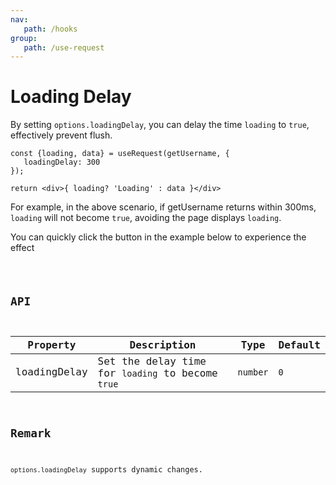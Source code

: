 ```yaml
---
nav:
   path: /hooks
group:
   path: /use-request
---
```


# Loading Delay

By setting `options.loadingDelay`, you can delay the time `loading` to  `true`, effectively prevent flush.

```tsx | pure
const {loading, data} = useRequest(getUsername, {
   loadingDelay: 300
});

return <div>{ loading? 'Loading' : data }</div>
```

For example, in the above scenario, if getUsername returns within 300ms, `loading` will not become `true`, avoiding the page displays `loading`.

You can quickly click the button in the example below to experience the effect

<code src="./demo/loadingDelay.tsx" />

## API

| Property     | Description                                       | Type     | Default |
|--------------|---------------------------------------------------|----------|---------|
| loadingDelay | Set the delay time for `loading` to become `true` | `number` | `0`     |

## Remark

`options.loadingDelay` supports dynamic changes.